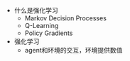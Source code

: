 - 什么是强化学习
  - Markov Decision Processes
  - Q-Learning
  - Policy Gradients
- 强化学习
  - agent和环境的交互，环境提供数值
